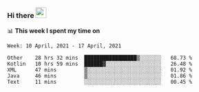### Hi there <a href="https://www.gautamkrishnar.com/"><img src="https://media.giphy.com/media/hvRJCLFzcasrR4ia7z/giphy.gif" width="25px"></a>

📊 **This week I spent my time on**

<!--START_SECTION:waka-->
```text
Week: 10 April, 2021 - 17 April, 2021

Other    28 hrs 32 mins  █████████████████▒░░░░░░░   68.73 % 
Kotlin   10 hrs 59 mins  ██████▓░░░░░░░░░░░░░░░░░░   26.48 % 
XML      47 mins         ▒░░░░░░░░░░░░░░░░░░░░░░░░   01.92 % 
Java     46 mins         ▒░░░░░░░░░░░░░░░░░░░░░░░░   01.86 % 
Text     11 mins         ░░░░░░░░░░░░░░░░░░░░░░░░░   00.45 % 
```
<!--END_SECTION:waka-->

